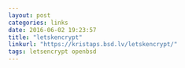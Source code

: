 ```yaml
---
layout: post
categories: links
date: 2016-06-02 19:23:57
title: "letskencrypt"
linkurl: "https://kristaps.bsd.lv/letskencrypt/"
tags: letsencrypt openbsd
---
```

